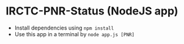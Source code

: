 IRCTC-PNR-Status (NodeJS app)
=============================

* Install dependencies using `npm install`
* Use this app in a terminal by `node app.js [PNR]`

